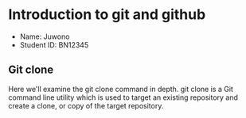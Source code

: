 # Introduction to git and github

- Name: Juwono
- Student ID: BN12345

## Git clone

Here we'll examine the git clone command in depth. git clone is a Git command line utility which is used to target an existing repository and create a clone, or copy of the target repository.
